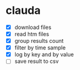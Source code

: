 # clauda

- [x] download files
- [x] read htm files
- [x] group results count
- [x] filter by time sample
- [x] log by key and by value
- [ ] save result to csv
